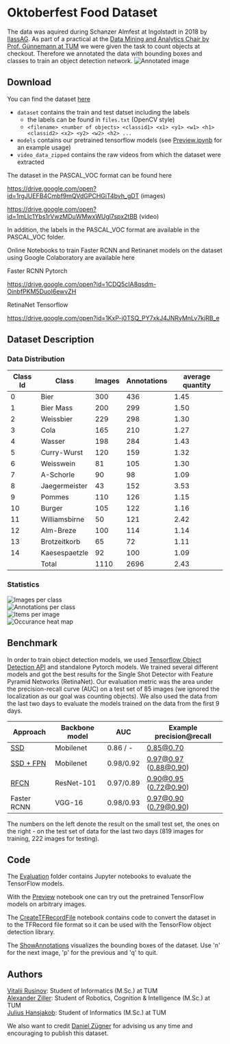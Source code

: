 # Oktoberfest Food Dataset
The data was aquired during Schanzer Almfest at Ingolstadt in 2018 by [IlassAG](https://www.ilass.com). As part of a practical at the [Data Mining and Analytics Chair by Prof. Günnemann at TUM](https://www.kdd.in.tum.de) we were given the task to count objects at checkout. Therefore we annotated the data with bounding boxes and classes to train an object detection network.
![Annotated image](images/example_annotated.png)


## Download

You can find the dataset [here](https://mediatum.ub.tum.de/1487154)
- `dataset` contains the train and test datset including the labels
  - the labels can be found in `files.txt` (OpenCV style)
  - `<filename> <number of objects> <classid1> <x1> <y1> <w1> <h1> <classid2> <x2> <y2> <w2> <h2> ...`
- `models` contains our pretrained tensorflow models (see [Preview.ipynb](Preview.ipynb) for an example usage)
- `video_data_zipped` contains the raw videos from which the dataset were extracted

The dataset in the PASCAL_VOC format can be found here

https://drive.google.com/open?id=1rgJUEFB4Cmbf9mQVdGPCHGiT4bvh_gDT (images)

https://drive.google.com/open?id=1mLIc1Ybs1rVwzMDuWMwxWUgl7spx2tBB (video)

In addition, the labels in the PASCAL_VOC format are available in the PASCAL_VOC folder.

Online Notebooks to train Faster RCNN and Retinanet models on the dataset using Google Colaboratory are available here

Faster RCNN Pytorch

https://drive.google.com/open?id=1CDQ5cIA8qsdm-OinbfPKM5DuoI6ewvZH

RetinaNet Tensorflow

https://drive.google.com/open?id=1KxP-j0TSQ_PY7xkJ4JNRyMnLv7kjRB_e


## Dataset Description


### Data Distribution

Class Id | Class | Images | Annotations | average quantity
 --- | --- | --- | --- | ---
0 | Bier | 300 | 436 | 1.45 
1 | Bier Mass | 200 | 299 | 1.50 
2 | Weissbier | 229 | 298 | 1.30 
3 | Cola | 165 | 210 | 1.27 
4 | Wasser | 198 | 284 | 1.43 
5 | Curry-Wurst | 120 | 159 | 1.32 
6 | Weisswein | 81 | 105 | 1.30 
7 | A-Schorle | 90 | 98 | 1.09 
8 | Jaegermeister | 43 | 152 | 3.53 
9 | Pommes | 110 | 126 | 1.15 
10 | Burger | 105 | 122 | 1.16 
11 | Williamsbirne | 50 | 121 | 2.42 
12 | Alm-Breze | 100 | 114 | 1.14 
13 | Brotzeitkorb | 65 | 72 | 1.11 
14 | Kaesespaetzle | 92 | 100 | 1.09 
  || Total | 1110 | 2696 | 2.43

### Statistics

![Images per class](images/images_per_class.png) \
![Annotations per class](images/annotations_per_class.png) \
![Items per image](images/items_per_image.png) \
![Occurance heat map](images/Occurance_heatmap.png)

## Benchmark
In order to train object detection models, we used [Tensorflow Object Detection API](https://github.com/tensorflow/models/tree/master/research/object_detection) and standalone Pytorch models. We trained several different models and got the best results for the Single Shot Detector with Feature Pyramid Networks (RetinaNet). Our evaluation metric was the area under the precision-recall curve (AUC) on a test set of 85 images (we ignored the localization as our goal was counting objects).  We also used the data from the last two days to evaluate the models trained on the data from the first 9 days.

Approach | Backbone model | AUC | Example precision@recall
 --- | --- | --- | --- 
[SSD](https://dataserv.ub.tum.de/index.php/s/m1487154/download?path=/models&files=ssd.pb) | Mobilenet | 0.86 / - | 0.85@0.70 
[SSD + FPN](https://dataserv.ub.tum.de/index.php/s/m1487154/download?path=/models&files=ssd_fpn.pb) | Mobilenet | 0.98/0.92 | 0.97@0.97 (0.88@0.90)
[RFCN](https://dataserv.ub.tum.de/index.php/s/m1487154/download?path=/models&files=rfcn.pb) | ResNet-101 | 0.97/0.89 | 0.90@0.95 (0.72@0.90)
Faster RCNN | VGG-16 | 0.98/0.93 | 0.97@0.90 (0.79@0.90)

The numbers on the left denote the result on the small test set, the ones on the right - on the test set of data for the last two days (819 images
for training, 222 images for testing).

## Code
The [Evaluation](evaluation) folder contains Jupyter notebooks to evaluate the TensorFlow models.

With the [Preview](Preview.ipynb) notebook one can try out the pretrained TensorFlow models on arbitrary images.

The [CreateTFRecordFile](CreateTFRecordFile.ipynb) notebook contains code to convert the dataset in to the TFRecord file format so it can be used with the TensorFlow object detection library.

The [ShowAnnotations](ShowAnnotations.py) visualizes the bounding boxes of the dataset. Use 'n' for the next image, 'p' for the previous and 'q' to quit. 

## Authors
[Vitalii Rusinov](https://github.com/vitaliy-rusinov): Student of Informatics (M.Sc.) at TUM \
[Alexander Ziller](https://github.com/a1302z): Student of Robotics, Cognition & Intelligence (M.Sc.) at TUM \
[Julius Hansjakob](https://github.com/polarbart): Student of Informatics (M.Sc.) at TUM 

We also want to credit [Daniel Zügner](https://github.com/danielzuegner) for advising us any time and encouraging to publish this dataset. 
